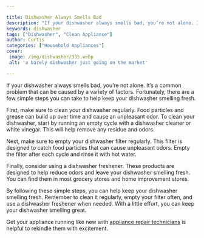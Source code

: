 ```yaml
---

title: Dishwasher Always Smells Bad
description: "If your dishwasher always smells bad, you’re not alone. It’s a common problem that can be caused by a variety of factors. Fortunat...check it out to learn"
keywords: dishwasher
tags: ["Dishwasher", "Clean Appliance"]
author: Curtis
categories: ["Household Appliances"]
cover: 
 image: /img/dishwasher/335.webp
 alt: 'a barely dishwasher just going on the market'

---
```


If your dishwasher always smells bad, you’re not alone. It’s a common problem that can be caused by a variety of factors. Fortunately, there are a few simple steps you can take to help keep your dishwasher smelling fresh.

First, make sure to clean your dishwasher regularly. Food particles and grease can build up over time and cause an unpleasant odor. To clean your dishwasher, start by running an empty cycle with a dishwasher cleaner or white vinegar. This will help remove any residue and odors.

Next, make sure to empty your dishwasher filter regularly. This filter is designed to catch food particles that can cause unpleasant odors. Empty the filter after each cycle and rinse it with hot water.

Finally, consider using a dishwasher freshener. These products are designed to help reduce odors and leave your dishwasher smelling fresh. You can find them in most grocery stores and home improvement stores.

By following these simple steps, you can help keep your dishwasher smelling fresh. Remember to clean it regularly, empty your filter often, and use a dishwasher freshener when needed. With a little effort, you can keep your dishwasher smelling great.

Get your appliance running like new with <a href="/pages/appliance-repair-technicians/">appliance repair technicians</a> is helpful to rekindle them with excitement.